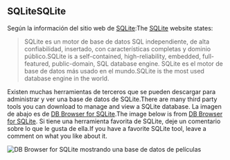 ## <a name="sqlite"></a><span data-ttu-id="5ecfc-101">SQLite</span><span class="sxs-lookup"><span data-stu-id="5ecfc-101">SQLite</span></span>

<span data-ttu-id="5ecfc-102">Según la información del sitio web de [SQLite](https://www.sqlite.org/):</span><span class="sxs-lookup"><span data-stu-id="5ecfc-102">The [SQLite](https://www.sqlite.org/) website states:</span></span>

> <span data-ttu-id="5ecfc-103">SQLite es un motor de base de datos SQL independiente, de alta confiabilidad, insertado, con características completas y dominio público.</span><span class="sxs-lookup"><span data-stu-id="5ecfc-103">SQLite is a self-contained, high-reliability, embedded, full-featured, public-domain, SQL database engine.</span></span> <span data-ttu-id="5ecfc-104">SQLite es el motor de base de datos más usado en el mundo.</span><span class="sxs-lookup"><span data-stu-id="5ecfc-104">SQLite is the most used database engine in the world.</span></span>

<span data-ttu-id="5ecfc-105">Existen muchas herramientas de terceros que se pueden descargar para administrar y ver una base de datos de SQLite.</span><span class="sxs-lookup"><span data-stu-id="5ecfc-105">There are many third party tools you can download to manage and view a SQLite database.</span></span> <span data-ttu-id="5ecfc-106">La imagen de abajo es de [DB Browser for SQLite](http://sqlitebrowser.org/).</span><span class="sxs-lookup"><span data-stu-id="5ecfc-106">The image below is from [DB Browser for SQLite](http://sqlitebrowser.org/).</span></span> <span data-ttu-id="5ecfc-107">Si tiene una herramienta favorita de SQLite, deje un comentario sobre lo que le gusta de ella.</span><span class="sxs-lookup"><span data-stu-id="5ecfc-107">If you have a favorite SQLite tool, leave a comment on what you like about it.</span></span>

![DB Browser for SQLite mostrando una base de datos de películas](~/tutorials/first-mvc-app-xplat/working-with-sql/_static/dbb.png)
